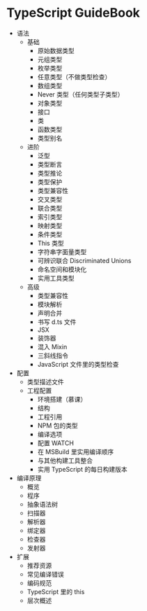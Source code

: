 # TypeScript GuideBook

- 语法
  - 基础
    - 原始数据类型
    - 元组类型
    - 枚举类型
    - 任意类型（不做类型检查）
    - 数组类型
    - Never 类型（任何类型子类型）
    - 对象类型
    - 接口
    - 类
    - 函数类型
    - 类型别名
  - 进阶
    - 泛型
    - 类型断言
    - 类型推论
    - 类型保护
    - 类型兼容性
    - 交叉类型
    - 联合类型
    - 索引类型
    - 映射类型
    - 条件类型
    - This 类型
    - 字符串字面量类型
    - 可辨识联合 Discriminated Unions
    - 命名空间和模块化
    - 实用工具类型
  - 高级
    - 类型兼容性
    - 模块解析
    - 声明合并
    - 书写 d.ts 文件
    - JSX
    - 装饰器
    - 混入 Mixin
    - 三斜线指令
    - JavaScript 文件里的类型检查
- 配置
  - 类型描述文件
  - 工程配置
    - 环境搭建（慕课）
    - 结构
    - 工程引用
    - NPM 包的类型
    - 编译选项
    - 配置 WATCH
    - 在 MSBuild 里实用编译顺序
    - 与其他构建工具整合
    - 实用 TypeScript 的每日构建版本
- 编译原理
  - 概览
  - 程序
  - 抽象语法树
  - 扫描器
  - 解析器
  - 绑定器
  - 检查器
  - 发射器
- 扩展
  - 推荐资源
  - 常见编译错误
  - 编码规范
  - TypeScript 里的 this
  - 层次概述